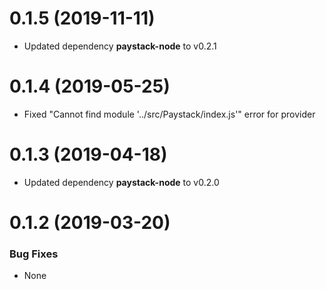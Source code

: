 <a name="0.1.4"></a>
# 0.1.5 (2019-11-11)

- Updated dependency **paystack-node** to v0.2.1

<a name="0.1.4"></a>
# 0.1.4 (2019-05-25)

- Fixed "Cannot find module '../src/Paystack/index.js'" error for provider

<a name="0.1.3"></a>
# 0.1.3 (2019-04-18)

- Updated dependency **paystack-node** to v0.2.0

<a name="0.1.2"></a>
# 0.1.2 (2019-03-20)

### Bug Fixes
- None
